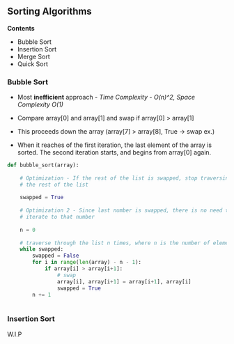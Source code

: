 ## Sorting Algorithms

**Contents**

- Bubble Sort
- Insertion Sort
- Merge Sort
- Quick Sort



### Bubble Sort

- Most **inefficient** approach - *Time Complexity - O(n)^2, Space Complexity O(1)*

- Compare array[0] and array[1] and swap if array[0] > array[1]
- This proceeds down the array (array[7] > array[8], True -> swap ex.)
- When it reaches of the first iteration, the last element of the array is sorted. The second iteration starts, and begins from array[0] again.

```python
def bubble_sort(array):
    
    # Optimization - If the rest of the list is swapped, stop traversing
	# the rest of the list
    
    swapped = True
    
    # Optimization 2 - Since last number is swapped, there is no need to
    # iterate to that number
    
    n = 0
    
    # traverse through the list n times, where n is the number of elements
    while swapped:
        swapped = False
        for i in range(len(array) - n - 1):
            if array[i] > array[i+1]:
                # swap
                array[i], array[i+1] = array[i+1], array[i]
                swapped = True
        n += 1
            
```

### Insertion Sort

W.I.P